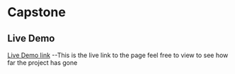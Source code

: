 # Capstone

## Live Demo

[Live Demo link](https://biodun-ojo.github.io/Capstone/) --This is the live link to the page feel free to view to see how far the project has gone